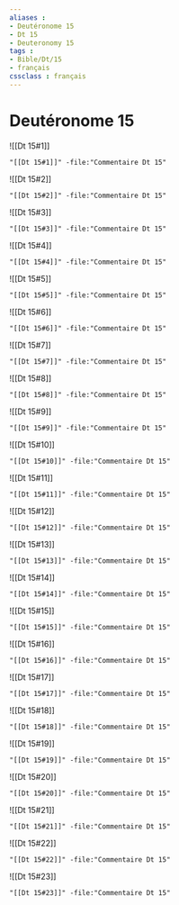 ```yaml
---
aliases : 
- Deutéronome 15
- Dt 15
- Deuteronomy 15
tags : 
- Bible/Dt/15
- français
cssclass : français
---
```


# Deutéronome 15

![[Dt 15#1]]

```query
"[[Dt 15#1]]" -file:"Commentaire Dt 15"
```

![[Dt 15#2]]

```query
"[[Dt 15#2]]" -file:"Commentaire Dt 15"
```

![[Dt 15#3]]

```query
"[[Dt 15#3]]" -file:"Commentaire Dt 15"
```

![[Dt 15#4]]

```query
"[[Dt 15#4]]" -file:"Commentaire Dt 15"
```

![[Dt 15#5]]

```query
"[[Dt 15#5]]" -file:"Commentaire Dt 15"
```

![[Dt 15#6]]

```query
"[[Dt 15#6]]" -file:"Commentaire Dt 15"
```

![[Dt 15#7]]

```query
"[[Dt 15#7]]" -file:"Commentaire Dt 15"
```

![[Dt 15#8]]

```query
"[[Dt 15#8]]" -file:"Commentaire Dt 15"
```

![[Dt 15#9]]

```query
"[[Dt 15#9]]" -file:"Commentaire Dt 15"
```

![[Dt 15#10]]

```query
"[[Dt 15#10]]" -file:"Commentaire Dt 15"
```

![[Dt 15#11]]

```query
"[[Dt 15#11]]" -file:"Commentaire Dt 15"
```

![[Dt 15#12]]

```query
"[[Dt 15#12]]" -file:"Commentaire Dt 15"
```

![[Dt 15#13]]

```query
"[[Dt 15#13]]" -file:"Commentaire Dt 15"
```

![[Dt 15#14]]

```query
"[[Dt 15#14]]" -file:"Commentaire Dt 15"
```

![[Dt 15#15]]

```query
"[[Dt 15#15]]" -file:"Commentaire Dt 15"
```

![[Dt 15#16]]

```query
"[[Dt 15#16]]" -file:"Commentaire Dt 15"
```

![[Dt 15#17]]

```query
"[[Dt 15#17]]" -file:"Commentaire Dt 15"
```

![[Dt 15#18]]

```query
"[[Dt 15#18]]" -file:"Commentaire Dt 15"
```

![[Dt 15#19]]

```query
"[[Dt 15#19]]" -file:"Commentaire Dt 15"
```

![[Dt 15#20]]

```query
"[[Dt 15#20]]" -file:"Commentaire Dt 15"
```

![[Dt 15#21]]

```query
"[[Dt 15#21]]" -file:"Commentaire Dt 15"
```

![[Dt 15#22]]

```query
"[[Dt 15#22]]" -file:"Commentaire Dt 15"
```

![[Dt 15#23]]

```query
"[[Dt 15#23]]" -file:"Commentaire Dt 15"
```


